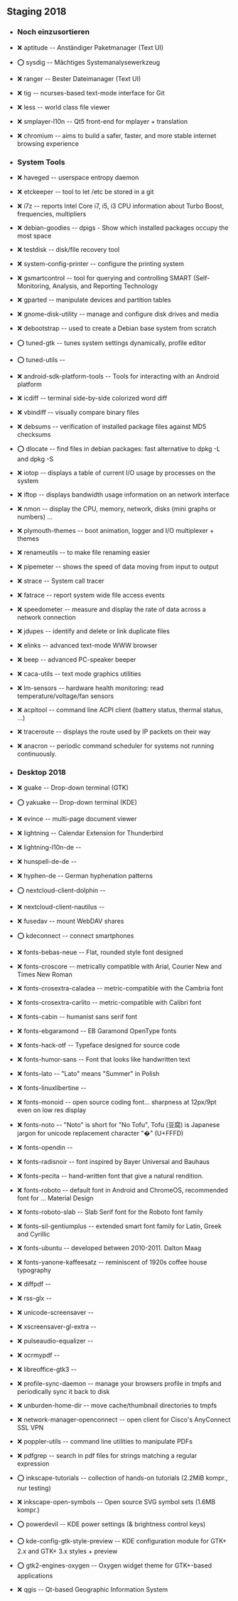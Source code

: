 ##  Staging 2018

- ###  Noch einzusortieren

- :x:  aptitude  --	Anständiger Paketmanager (Text UI)
- :o:  sysdig  --	Mächtiges Systemanalysewerkzeug
- :x:  ranger  --	Bester Dateimanager (Text UI)
- :x:  tig  --		ncurses-based text-mode interface for Git
- :x:  less  --		world class file viewer
- :x:  smplayer-l10n  -- 	 Qt5 front-end for mplayer + translation
- :x:  chromium  --	aims to build a safer, faster, and more stable internet browsing experience

- ###  System Tools
- :x:  haveged  --		userspace entropy daemon
- :x:  etckeeper  --		tool to let /etc be stored in a git
- :x:  i7z  --		reports Intel Core i7, i5, i3 CPU information about Turbo Boost, frequencies, multipliers
- :x:  debian-goodies  --	dpigs      - Show which installed packages occupy the most space
- :x:  testdisk  --	disk/file recovery tool
- :x:  system-config-printer  --	configure the printing system
- :x:  gsmartcontrol  --	tool for querying and controlling SMART (Self-Monitoring, Analysis, and Reporting Technology
- :x:  gparted  --	manipulate devices and partition tables
- :x:  gnome-disk-utility  --	manage and configure disk drives and media
- :x:  debootstrap  --		used to create a Debian base system from scratch
- :o:  tuned-gtk  --	tunes system settings dynamically, profile editor
- :o:  tuned-utils  --	
- :x:  android-sdk-platform-tools  --	Tools for interacting with an Android platform
- :x:  icdiff  --	terminal side-by-side colorized word diff
- :x:  vbindiff  --	visually compare binary files
- :x:  debsums  --	verification of installed package files against MD5 checksums
- :o:  dlocate  --	find files in debian packages: fast alternative to dpkg -L and dpkg -S
- :x:  iotop  --	displays a table of current I/O usage by processes on the system
- :x:  iftop  --	displays bandwidth usage information on an network interface
- :x:  nmon  --		display the CPU, memory, network, disks (mini graphs or numbers) …
- :x:  plymouth-themes  --	boot animation, logger and I/O multiplexer + themes
- :x:  renameutils  --	to make file renaming easier
- :x:  pipemeter  --	shows the speed of data moving from input to output
- :x:  strace  --	System call tracer
- :x:  fatrace  --	report system wide file access events
- :x:  speedometer  --	measure and display the rate of data across a network connection
- :x:  jdupes  --	identify and delete or link duplicate files
- :x:  elinks  --	advanced text-mode WWW browser
- :x:  beep  --		advanced PC-speaker beeper
- :x:  caca-utils  --	text mode graphics utilities
- :x:  lm-sensors  --	hardware health monitoring: read temperature/voltage/fan sensors
- :x:  acpitool  --	command line ACPI client (battery status, thermal status, …)
- :x:  traceroute  --	displays the route used by IP packets on their way
- :x:  anacron  --	periodic command scheduler for systems not running continuously.

- ###  Desktop 2018
- :x:  guake  --		Drop-down terminal (GTK)
- :o:  yakuake  --		Drop-down terminal (KDE)
- :x:  evince  --		multi-page document viewer
- :x:  lightning  --		Calendar Extension for Thunderbird
- :x:  lightning-l10n-de  --		
- :x:  hunspell-de-de  --		
- :x:  hyphen-de  --		German hyphenation patterns
- :o:  nextcloud-client-dolphin  --		
- :x:  nextcloud-client-nautilus  --		
- :x:  fusedav  --		mount WebDAV shares
- :o:  kdeconnect  --		connect smartphones
- :x:  fonts-bebas-neue  --	Flat, rounded style font designed
- :x:  fonts-croscore  --	metrically compatible with Arial, Courier New and Times New Roman
- :x:  fonts-crosextra-caladea  --	metric-compatible with the Cambria font
- :x:  fonts-crosextra-carlito  --	metric-compatible with Calibri font
- :x:  fonts-cabin  --	humanist sans serif font
- :x:  fonts-ebgaramond  --	EB Garamond OpenType fonts
- :x:  fonts-hack-otf  --	Typeface designed for source code
- :x:  fonts-humor-sans  --	Font that looks like handwritten text
- :x:  fonts-lato  --	"Lato" means "Summer" in Polish
- :x:  fonts-linuxlibertine  --
- :x:  fonts-monoid  --	open source coding font… sharpness at 12px/9pt even on low res display
- :x:  fonts-noto  --	"Noto" is short for "No Tofu", Tofu (豆腐) is Japanese jargon for unicode replacement character "�" (U+FFFD)
- :x:  fonts-opendin  --	
- :x:  fonts-radisnoir  --	font inspired by Bayer Universal and Bauhaus
- :x:  fonts-pecita  --	hand-written font that give a natural rendition.
- :x:  fonts-roboto  --	default font in Android and ChromeOS, recommended font for … Material Design
- :x:  fonts-roboto-slab  --	Slab Serif font for the Roboto font family
- :x:  fonts-sil-gentiumplus  --	extended smart font family for Latin, Greek and Cyrillic
- :x:  fonts-ubuntu  --		developed between 2010-2011. Dalton Maag
- :x:  fonts-yanone-kaffeesatz  --	reminiscent of 1920s coffee house typography
- :x:  diffpdf  --	
- :x:  rss-glx  --	
- :x:  unicode-screensaver  --	
- :x:  xscreensaver-gl-extra  --	
- :x:  pulseaudio-equalizer  --	
- :x:  ocrmypdf  --	
- :x:  libreoffice-gtk3  --	
- :x:  profile-sync-daemon  --	manage your browsers profile in tmpfs and periodically sync it back to disk
- :x:  unburden-home-dir  --	move cache/thumbnail directories to tmpfs
- :x:  network-manager-openconnect  --	open client for Cisco's AnyConnect SSL VPN
- :x:  poppler-utils  --	command line utilities to manipulate PDFs
- :x:  pdfgrep  --	search in pdf files for strings matching a regular expression
- :o:  inkscape-tutorials  --	collection of hands-on tutorials (2.2MiB kompr., nur testing)
- :x:  inkscape-open-symbols  --	Open source SVG symbol sets (1.6MB kompr.)
- :o:  powerdevil  --  KDE power settings (& brightness control keys)
- :o:  kde-config-gtk-style-preview  --	KDE configuration module for GTK+ 2.x and GTK+ 3.x styles + preview
- :o:  gtk2-engines-oxygen  --	Oxygen widget theme for GTK+-based applications
- :x:  qgis  --		Qt-based Geographic Information System
